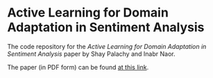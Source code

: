 Active Learning for Domain Adaptation in Sentiment Analysis
===========================================================

The code repository for the *Active Learning for Domain Adaptation in Sentiment Analysis* paper by Shay Palachy and Inabr Naor.

The paper (in PDF form) can be found [at this link](https://dl.dropboxusercontent.com/u/4070062/Papers/Active%20Learning%20for%20Domain%20Adaptation%20in%20Sentiment%20Analysis.pdf).
